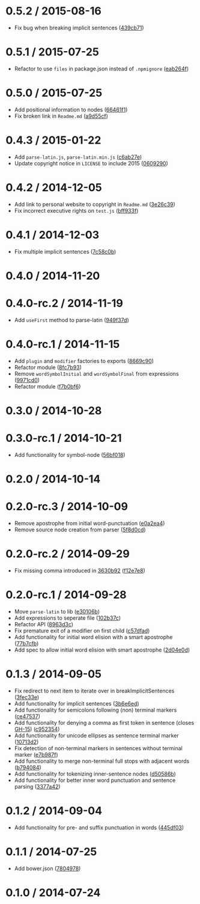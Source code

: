 <!--mdast setext-->

<!--lint disable no-multiple-toplevel-headings-->

<!--lint disable maximum-line-length-->

0.5.2 / 2015-08-16
==================

*   Fix bug when breaking implicit sentences ([439cb71](https://github.com/wooorm/parse-latin/commit/439cb71))

0.5.1 / 2015-07-25
==================

*   Refactor to use `files` in package.json instead of `.npmignore` ([eab264f](https://github.com/wooorm/parse-latin/commit/eab264f))

0.5.0 / 2015-07-25
==================

*   Add positional information to nodes ([66461f1](https://github.com/wooorm/parse-latin/commit/66461f1))
*   Fix broken link in `Readme.md` ([a9d55cf](https://github.com/wooorm/parse-latin/commit/a9d55cf))

0.4.3 / 2015-01-22
==================

*   Add `parse-latin.js`, `parse-latin.min.js` ([c6ab27e](https://github.com/wooorm/parse-latin/commit/c6ab27e))
*   Update copyright notice in `LICENSE` to include 2015 ([0609290](https://github.com/wooorm/parse-latin/commit/0609290))

0.4.2 / 2014-12-05
==================

*   Add link to personal website to copyright in `Readme.md` ([3e26c39](https://github.com/wooorm/parse-latin/commit/3e26c39))
*   Fix incorrect executive rights on `test.js` ([bff933f](https://github.com/wooorm/parse-latin/commit/bff933f))

0.4.1 / 2014-12-03
==================

*   Fix multiple implicit sentences ([7c58c0b](https://github.com/wooorm/parse-latin/commit/7c58c0b))

0.4.0 / 2014-11-20
==================

0.4.0-rc.2 / 2014-11-19
=======================

*   Add `useFirst` method to parse-latin ([949f37d](https://github.com/wooorm/parse-latin/commit/949f37d))

0.4.0-rc.1 / 2014-11-15
=======================

*   Add `plugin` and `modifier` factories to exports ([8669c90](https://github.com/wooorm/parse-latin/commit/8669c90))
*   Refactor module ([8fc7b93](https://github.com/wooorm/parse-latin/commit/8fc7b93))
*   Remove `wordSymbolInitial` and `wordSymbolFinal` from expressions ([9971cd0](https://github.com/wooorm/parse-latin/commit/9971cd0))
*   Refactor module ([f7b0bf6](https://github.com/wooorm/parse-latin/commit/f7b0bf6))

0.3.0 / 2014-10-28
==================

0.3.0-rc.1 / 2014-10-21
=======================

*   Add functionality for symbol-node ([56bf018](https://github.com/wooorm/parse-latin/commit/56bf018))

0.2.0 / 2014-10-14
==================

0.2.0-rc.3 / 2014-10-09
=======================

*   Remove apostrophe from initial word-punctuation ([e0a2ea4](https://github.com/wooorm/parse-latin/commit/e0a2ea4))
*   Remove source node creation from parser ([5f8d0cd](https://github.com/wooorm/parse-latin/commit/5f8d0cd))

0.2.0-rc.2 / 2014-09-29
=======================

*   Fix missing comma introduced in [3630b92](https://github.com/wooorm/parse-latin/commit/3630b92) ([f12e7e8](https://github.com/wooorm/parse-latin/commit/f12e7e8))

0.2.0-rc.1 / 2014-09-28
=======================

*   Move `parse-latin` to lib ([e30106b](https://github.com/wooorm/parse-latin/commit/e30106b))
*   Add expressions to seperate file ([102b37c](https://github.com/wooorm/parse-latin/commit/102b37c))
*   Refactor API ([8963d3c](https://github.com/wooorm/parse-latin/commit/8963d3c))
*   Fix premature exit of a modifier on first child ([c57dfad](https://github.com/wooorm/parse-latin/commit/c57dfad))
*   Add functionality for initial word elision with a smart apostrophe ([77b7cfb](https://github.com/wooorm/parse-latin/commit/77b7cfb))
*   Add spec to allow initial word elision with smart apostrophe ([2d04e0d](https://github.com/wooorm/parse-latin/commit/2d04e0d))

0.1.3 / 2014-09-05
==================

*   Fix redirect to next item to iterate over in breakImplicitSentences ([3fec33e](https://github.com/wooorm/parse-latin/commit/3fec33e))
*   Add functionality for implicit sentences ([3b6e6ed](https://github.com/wooorm/parse-latin/commit/3b6e6ed))
*   Add functionality for semicolons following (non) terminal markers ([ce47537](https://github.com/wooorm/parse-latin/commit/ce47537))
*   Add functionality for denying a comma as first token in sentence (closes [GH-15](https://github.com/wooorm/parse-latin/issues/15)) ([c952354](https://github.com/wooorm/parse-latin/commit/c952354))
*   Add functionality for unicode ellipses as sentence terminal marker ([10713d2](https://github.com/wooorm/parse-latin/commit/10713d2))
*   Fix detection of non-terminal markers in sentences without terminal marker ([e7b987f](https://github.com/wooorm/parse-latin/commit/e7b987f))
*   Add functionality to merge non-terminal full stops with adjacent words ([b794084](https://github.com/wooorm/parse-latin/commit/b794084))
*   Add functionality for tokenizing inner-sentence nodes ([d50586b](https://github.com/wooorm/parse-latin/commit/d50586b))
*   Add functionality for better inner word punctuation and sentence parsing ([3377a42](https://github.com/wooorm/parse-latin/commit/3377a42))

0.1.2 / 2014-09-04
==================

*   Add functionality for pre- and suffix punctuation in words ([445df03](https://github.com/wooorm/parse-latin/commit/445df03))

0.1.1 / 2014-07-25
==================

*   Add bower.json ([7804978](https://github.com/wooorm/parse-latin/commit/7804978))

0.1.0 / 2014-07-24
==================
